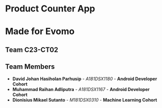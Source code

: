 # Product Counter App
# Made for Evomo

## Team C23-CT02
## Team Members
* **David Johan Hasiholan Parhusip** - *A181DSX1180* - **Android Developer Cohort**
* **Muhammad Raihan Adliputra** - *A181DSX1167* - **Android Developer Cohort**
* **Dionisius Mikael Sutanto** - *M181DSX0310* - **Machine Learning Cohort**